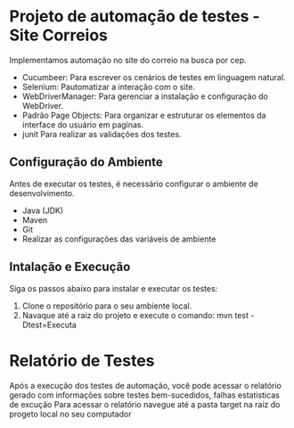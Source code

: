 # Projeto de automação de testes - Site Correios

 Implementamos automação no site do correio na busca por cep. 

- Cucumbeer: Para escrever os cenários de testes em linguagem natural.
- Selenium: Pautomatizar a interação com o site.
- WebDriverManager: Para gerenciar a instalação e configuração do WebDriver.
- Padrão Page Objects: Para organizar e estruturar os elementos da interface do usuário em pagínas.
- junit Para realizar as validações dos testes.

## Configuração do Ambiente

Antes de executar os testes, é necessário configurar o ambiente de desenvolvimento. 

- Java (JDK)
- Maven
- Git
- Realizar as configurações das variáveis de ambiente

## Intalação e Execução

Siga os passos abaixo para instalar e executar os testes:

1. Clone o repositório para o seu ambiente local.
2. Navaque até a raiz do projeto e execute o comando: mvn test -Dtest=Executa

# Relatório de Testes

Após a execução dos testes de automação, você pode acessar o relatório gerado com informações sobre testes bem-sucedidos, falhas estatisticas de excução
Para acessar o relatório navegue até a pasta target na raiz do progeto local no seu computador